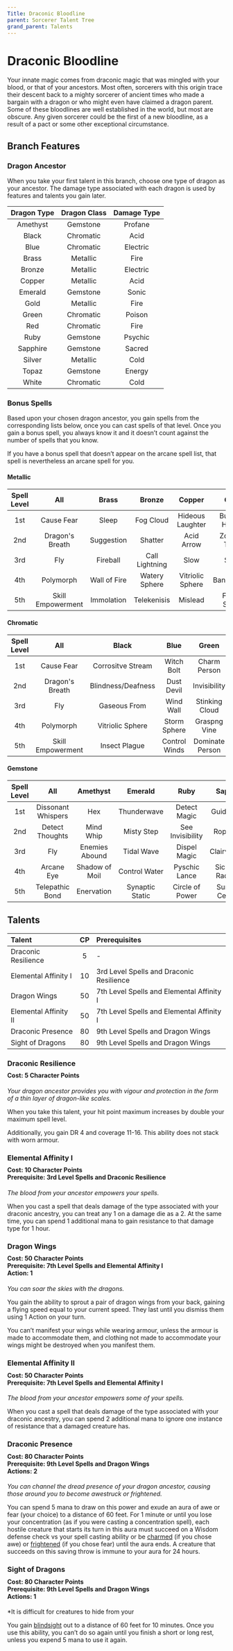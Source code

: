 ```yaml
---
Title: Draconic Bloodline
parent: Sorcerer Talent Tree
grand_parent: Talents
---
```

 
# Draconic Bloodline
Your innate magic comes from draconic magic that was mingled with your blood, or that of your ancestors. Most often, sorcerers with this origin trace their descent back to a mighty sorcerer of ancient times who made a bargain with a dragon or who might even have claimed a dragon parent. Some of these bloodlines are well established in the world, but most are obscure. Any given sorcerer could be the first of a new bloodline, as a result of a pact or some other exceptional circumstance.

## Branch Features

### Dragon Ancestor
When you take your first talent in this branch, choose one type of dragon as your ancestor. The damage type associated with each dragon is used by features and talents you gain later.

| Dragon Type | Dragon Class | Damage Type |
|:-----------:|:------------:|:-----------:|
| Amethyst | Gemstone  | Profane |
| Black    | Chromatic | Acid |
| Blue     | Chromatic | Electric |
| Brass    | Metallic   | Fire |
| Bronze   | Metallic   | Electric  |
| Copper   | Metallic   | Acid |
| Emerald  | Gemstone  | Sonic|
| Gold     | Metallic   | Fire |
| Green    | Chromatic | Poison |
| Red      | Chromatic | Fire |
| Ruby     | Gemstone  | Psychic |
| Sapphire | Gemstone  | Sacred |
| Silver   | Metallic   | Cold |
| Topaz    | Gemstone  | Energy |
| White    | Chromatic | Cold |

### Bonus Spells
Based upon your chosen dragon ancestor, you gain spells from the corresponding lists below, once you can cast spells of that level. Once you gain a bonus spell, you always know it and it doesn’t count against the number of spells that you know.
 
If you have a bonus spell that doesn’t appear on the arcane spell list, that spell is nevertheless an arcane spell for you.

#### Metallic

| Spell Level | All | Brass | Bronze | Copper | Gold | Silver |
|:-----------:|:---:|:-----:|:------:|:------:|:----:|:------:|
| 1st | Cause Fear        | Sleep        | Fog Cloud       | Hideous Laughter | Burning Hands | Ice Knife    |
| 2nd | Dragon's Breath   | Suggestion   | Shatter         | Acid Arrow       | Zone of Truth | Hold Person  |
| 3rd | Fly               | Fireball     | Call Lightning  | Slow             | Slow          | Feign Death  |
| 4th | Polymorph         | Wall of Fire | Watery Sphere   | Vitriolic Sphere | Banishment    | Ice Storm    |
| 5th | Skill Empowerment | Immolation   | Telekenisis     | Mislead          | Flame Strike  | Hold Monster | 

#### Chromatic

| Spell Level | All | Black | Blue | Green | Red | White |
|:-----------:|:---:|:----:|:----:|:----:|:-----:|:-----:|
| 1st | Cause Fear        | Corrositve Stream  | Witch Bolt    | Charm Person    | Burning Hands  | Frost Fingers |
| 2nd | Dragon's Breath   | Blindness/Deafness | Dust Devil    | Invisibility    | Heat Metal     | Binding Ice   |
| 3rd | Fly               | Gaseous From       | Wind Wall     | Stinking Cloud  | Erupting Earth | Sleet Storm   |
| 4th | Polymorph         | Vitriolic Sphere   | Storm Sphere  | Graspng Vine    | Stone Shape    | Ice Storm     |
| 5th | Skill Empowerment | Insect Plague      | Control Winds | Dominate Person | Immolation     | Cone of Cold  |

#### Gemstone

| Spell Level | All | Amethyst | Emerald | Ruby | Sapphire | Topaz |
|:-----------:|:---:|:--------:|:-------:|:----:|:--------:|:-----:|
| 1st | Dissonant Whispers | Hex            | Thunderwave     | Detect Magic     | Guiding Bolt       | Magic Missile      | 
| 2nd | Detect Thoughts    | Mind Whip      | Misty Step      | See Invisibility | Rope Trick         | Borrowed Knowledge |
| 3rd | Fly                | Enemies Abound | Tidal Wave      | Dispel Magic     | Clairvoyance       | Counterspell       |
| 4th | Arcane Eye         | Shadow of Moil | Control Water   | Pyschic Lance    | Sickening Radiance | Confusion          |
| 5th | Telepathic Bond    | Enervation     | Synaptic Static | Circle of Power  | Summon Celestial   | Arcane Hand        |

## Talents
 
| Talent | CP | Prerequisites |
|:-------|:--:|:--------------|
| Draconic Resilience   | 5  | - |  
| Elemental Affinity I  | 10 | 3rd Level Spells and Draconic Resilience | 
| Dragon Wings          | 50 | 7th Level Spells and Elemental Affinity I |  
| Elemental Affinity II | 50 | 7th Level Spells and Elemental Affinity I |
| Draconic Presence     | 80 | 9th Level Spells and Dragon Wings |  
| Sight of Dragons      | 80 | 9th Level Spells and Dragon Wings |  

###  Draconic Resilience
<div style="margin-top:-10px;"></div>
 
#### **Cost:** 5 Character Points
*Your dragon ancestor provides you with vigour and protection in the form of a thin layer of dragon-like scales.*

When you take this talent, your hit point maximum increases by double your maximum spell level.

Additionally, you gain DR 4 and coverage 11-16. This ability does not stack with worn armour. 

### Elemental Affinity I
 
<div style="margin-top:-10px;"></div>
 
#### **Cost:** 10 Character Points<br>**Prerequisite:** 3rd Level Spells and Draconic Resilience
*The blood from your ancestor empowers your spells.*

When you cast a spell that deals damage of the type associated with your draconic ancestry, you can treat any 1 on a damage die as a 2. At the same time, you can spend 1 additional mana to gain resistance to that damage type for 1 hour.

### Dragon Wings 
<div style="margin-top:-10px;"></div>
 
#### **Cost:** 50 Character Points<br>**Prerequisite:** 7th Level Spells and Elemental Affinity I<br>**Action:** 1
*You can soar the skies with the dragons.*

You gain the ability to sprout a pair of dragon wings from your back, gaining a flying speed equal to your current speed. They last until you dismiss them using 1 Action on your turn.

You can’t manifest your wings while wearing armour, unless the armour is made to accommodate them, and clothing not made to accommodate your wings might be destroyed when you manifest them.

### Elemental Affinity II
 
<div style="margin-top:-10px;"></div>
 
#### **Cost:** 50 Character Points<br>**Prerequisite:** 7th Level Spells and Elemental Affinity I
*The blood from your ancestor empowers some of your spells.*

When you cast a spell that deals damage of the type associated with your draconic ancestry, you can spend 2 additional mana to ignore one instance of resistance that a damaged creature has.

### Draconic Presence
 
<div style="margin-top:-10px;"></div>
 
#### **Cost:** 80 Character Points<br>**Prerequisite:** 9th Level Spells and Dragon Wings<br>**Actions:** 2
*You can channel the dread presence of your dragon ancestor, causing those around you to become awestruck or frightened.*

You can spend 5 mana to draw on this power and exude an aura of awe or fear (your choice) to a distance of 60 feet. For 1 minute or until you lose your concentration (as if you were casting a concentration spell), each hostile creature that starts its turn in this aura must succeed on a Wisdom defense check vs your spell casting ability or be [charmed](https://stormchaserroleplaying.com/stormchaserRPG/Conditions/Charmed/) (if you chose awe) or [frightened](https://stormchaserroleplaying.com/stormchaserRPG/Conditions/Frightened/) (if you chose fear) until the aura ends. A creature that succeeds on this saving throw is immune to your aura for 24 hours.

### Sight of Dragons
<div style="margin-top:-10px;"></div>
 
#### **Cost:** 80 Character Points<br>**Prerequisite:** 9th Level Spells and Dragon Wings<br>**Actions:** 1
*It is difficult for creatures to hide from your 

You gain [blindsight]() out to a distance of 60 feet for 10 minutes. Once you use this ability, you can’t do so again until you finish a short or long rest, unless you expend 5 mana to use it again.
